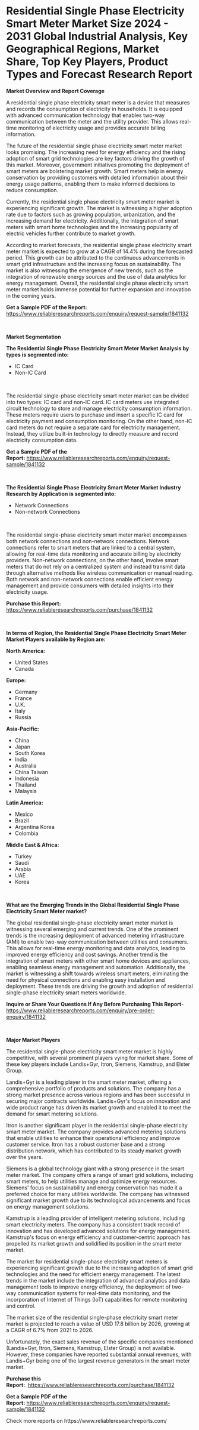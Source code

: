 <p><h1>Residential Single Phase Electricity Smart Meter Market Size 2024 - 2031 Global Industrial Analysis, Key Geographical Regions, Market Share, Top Key Players, Product Types and Forecast Research Report</h1></p><p><strong>Market Overview and Report Coverage</strong></p>
<p><p>A residential single phase electricity smart meter is a device that measures and records the consumption of electricity in households. It is equipped with advanced communication technology that enables two-way communication between the meter and the utility provider. This allows real-time monitoring of electricity usage and provides accurate billing information.</p><p>The future of the residential single phase electricity smart meter market looks promising. The increasing need for energy efficiency and the rising adoption of smart grid technologies are key factors driving the growth of this market. Moreover, government initiatives promoting the deployment of smart meters are bolstering market growth. Smart meters help in energy conservation by providing customers with detailed information about their energy usage patterns, enabling them to make informed decisions to reduce consumption.</p><p>Currently, the residential single phase electricity smart meter market is experiencing significant growth. The market is witnessing a higher adoption rate due to factors such as growing population, urbanization, and the increasing demand for electricity. Additionally, the integration of smart meters with smart home technologies and the increasing popularity of electric vehicles further contribute to market growth.</p><p>According to market forecasts, the residential single phase electricity smart meter market is expected to grow at a CAGR of 14.4% during the forecasted period. This growth can be attributed to the continuous advancements in smart grid infrastructure and the increasing focus on sustainability. The market is also witnessing the emergence of new trends, such as the integration of renewable energy sources and the use of data analytics for energy management. Overall, the residential single phase electricity smart meter market holds immense potential for further expansion and innovation in the coming years.</p></p>
<p><strong>Get a Sample PDF of the Report:</strong> <a href="https://www.reliableresearchreports.com/enquiry/request-sample/1841132">https://www.reliableresearchreports.com/enquiry/request-sample/1841132</a></p>
<p>&nbsp;</p>
<p><strong>Market Segmentation</strong></p>
<p><strong>The Residential Single Phase Electricity Smart Meter Market Analysis by types is segmented into:</strong></p>
<p><ul><li>IC Card</li><li>Non-IC Card</li></ul></p>
<p>&nbsp;</p>
<p><p>The residential single-phase electricity smart meter market can be divided into two types: IC card and non-IC card. IC card meters use integrated circuit technology to store and manage electricity consumption information. These meters require users to purchase and insert a specific IC card for electricity payment and consumption monitoring. On the other hand, non-IC card meters do not require a separate card for electricity management. Instead, they utilize built-in technology to directly measure and record electricity consumption data.</p></p>
<p><strong>Get a Sample PDF of the Report:</strong>&nbsp;<a href="https://www.reliableresearchreports.com/enquiry/request-sample/1841132">https://www.reliableresearchreports.com/enquiry/request-sample/1841132</a></p>
<p>&nbsp;</p>
<p><strong>The Residential Single Phase Electricity Smart Meter Market Industry Research by Application is segmented into:</strong></p>
<p><ul><li>Network Connections</li><li>Non-network Connections</li></ul></p>
<p>&nbsp;</p>
<p><p>The residential single-phase electricity smart meter market encompasses both network connections and non-network connections. Network connections refer to smart meters that are linked to a central system, allowing for real-time data monitoring and accurate billing by electricity providers. Non-network connections, on the other hand, involve smart meters that do not rely on a centralized system and instead transmit data through alternative methods like wireless communication or manual reading. Both network and non-network connections enable efficient energy management and provide consumers with detailed insights into their electricity usage.</p></p>
<p><strong>Purchase this Report:</strong>&nbsp; <a href="https://www.reliableresearchreports.com/purchase/1841132">https://www.reliableresearchreports.com/purchase/1841132</a></p>
<p>&nbsp;</p>
<p><strong>In terms of Region, the Residential Single Phase Electricity Smart Meter Market Players available by Region are:</strong></p>
<p>
    <p> <strong> North America: </strong>
        <ul>
            <li>United States</li>
            <li>Canada</li>
        </ul>
        </p> 
    <p> <strong> Europe: </strong>
        <ul>
            <li>Germany</li>
            <li>France</li>
            <li>U.K.</li>
            <li>Italy</li>
            <li>Russia</li>
        </ul>
        </p> 
    <p> <strong> Asia-Pacific: </strong>
        <ul>
            <li>China</li>
            <li>Japan</li>
            <li>South Korea</li>
            <li>India</li>
            <li>Australia</li>
            <li>China Taiwan</li>
            <li>Indonesia</li>
            <li>Thailand</li>
            <li>Malaysia</li>
        </ul>
        </p> 
    <p> <strong> Latin America: </strong>
        <ul>
            <li>Mexico</li>
            <li>Brazil</li>
            <li>Argentina Korea</li>
            <li>Colombia</li>
        </ul>
        </p> 
    <p> <strong> Middle East & Africa: </strong>
        <ul>
            <li>Turkey</li>
            <li>Saudi</li>
            <li>Arabia</li>
            <li>UAE</li>
            <li>Korea</li>
        </ul>
    </p>
    </p>
<p>&nbsp;</p>
<p><strong>What are the Emerging Trends in the Global Residential Single Phase Electricity Smart Meter market?</strong></p>
<p><p>The global residential single-phase electricity smart meter market is witnessing several emerging and current trends. One of the prominent trends is the increasing deployment of advanced metering infrastructure (AMI) to enable two-way communication between utilities and consumers. This allows for real-time energy monitoring and data analytics, leading to improved energy efficiency and cost savings. Another trend is the integration of smart meters with other smart home devices and appliances, enabling seamless energy management and automation. Additionally, the market is witnessing a shift towards wireless smart meters, eliminating the need for physical connections and enabling easy installation and deployment. These trends are driving the growth and adoption of residential single-phase electricity smart meters worldwide.</p></p>
<p><strong>Inquire or Share Your Questions If Any Before Purchasing This Report</strong>- <a href="https://www.reliableresearchreports.com/enquiry/pre-order-enquiry/1841132">https://www.reliableresearchreports.com/enquiry/pre-order-enquiry/1841132</a></p>
<p>&nbsp;</p>
<p><strong>Major Market Players</strong></p>
<p><p>The residential single-phase electricity smart meter market is highly competitive, with several prominent players vying for market share. Some of these key players include Landis+Gyr, Itron, Siemens, Kamstrup, and Elster Group.</p><p>Landis+Gyr is a leading player in the smart meter market, offering a comprehensive portfolio of products and solutions. The company has a strong market presence across various regions and has been successful in securing major contracts worldwide. Landis+Gyr's focus on innovation and wide product range has driven its market growth and enabled it to meet the demand for smart metering solutions.</p><p>Itron is another significant player in the residential single-phase electricity smart meter market. The company provides advanced metering solutions that enable utilities to enhance their operational efficiency and improve customer service. Itron has a robust customer base and a strong distribution network, which has contributed to its steady market growth over the years.</p><p>Siemens is a global technology giant with a strong presence in the smart meter market. The company offers a range of smart grid solutions, including smart meters, to help utilities manage and optimize energy resources. Siemens' focus on sustainability and energy conservation has made it a preferred choice for many utilities worldwide. The company has witnessed significant market growth due to its technological advancements and focus on energy management solutions.</p><p>Kamstrup is a leading provider of intelligent metering solutions, including smart electricity meters. The company has a consistent track record of innovation and has developed advanced solutions for energy management. Kamstrup's focus on energy efficiency and customer-centric approach has propelled its market growth and solidified its position in the smart meter market.</p><p>The market for residential single-phase electricity smart meters is experiencing significant growth due to the increasing adoption of smart grid technologies and the need for efficient energy management. The latest trends in the market include the integration of advanced analytics and data management tools to improve energy efficiency, the deployment of two-way communication systems for real-time data monitoring, and the incorporation of Internet of Things (IoT) capabilities for remote monitoring and control.</p><p>The market size of the residential single-phase electricity smart meter market is projected to reach a value of USD 17.8 billion by 2026, growing at a CAGR of 6.7% from 2021 to 2026.</p><p>Unfortunately, the exact sales revenue of the specific companies mentioned (Landis+Gyr, Itron, Siemens, Kamstrup, Elster Group) is not available. However, these companies have reported substantial annual revenues, with Landis+Gyr being one of the largest revenue generators in the smart meter market.</p></p>
<p><strong>Purchase this Report:</strong>&nbsp;&nbsp;<a href="https://www.reliableresearchreports.com/purchase/1841132">https://www.reliableresearchreports.com/purchase/1841132</a></p>
<p></p>
<p><strong>Get a Sample PDF of the Report:</strong>&nbsp;<a href="https://www.reliableresearchreports.com/enquiry/request-sample/1841132">https://www.reliableresearchreports.com/enquiry/request-sample/1841132</a></p>
<p>Check more reports on https://www.reliableresearchreports.com/</p>